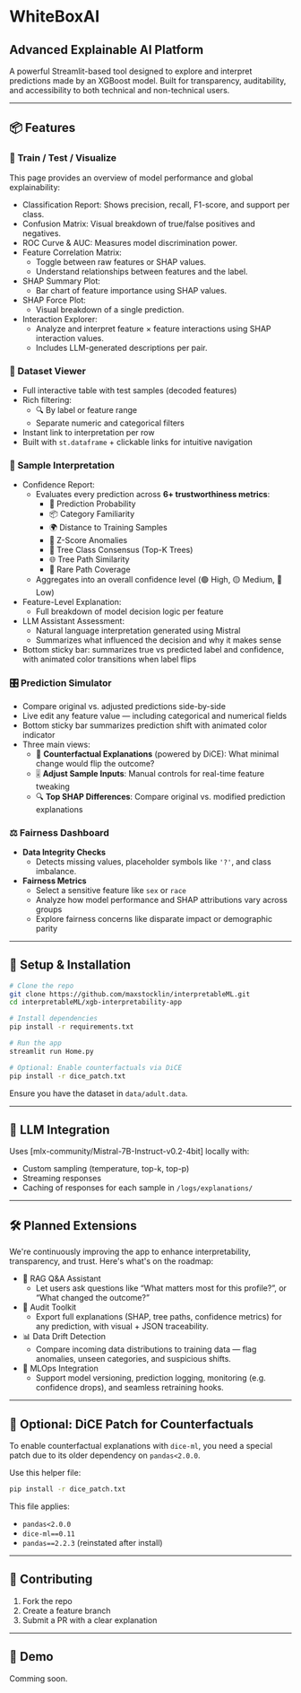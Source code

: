 # WhiteBoxAI
## Advanced Explainable AI Platform

A powerful Streamlit-based tool designed to explore and interpret predictions made by an XGBoost model. Built for transparency, auditability, and accessibility to both technical and non-technical users.

---

## 📦 Features


### 🧪 Train / Test / Visualize
This page provides an overview of model performance and global explainability:
- Classification Report: Shows precision, recall, F1-score, and support per class.
- Confusion Matrix: Visual breakdown of true/false positives and negatives.
- ROC Curve & AUC: Measures model discrimination power.
- Feature Correlation Matrix:
  - Toggle between raw features or SHAP values.
  - Understand relationships between features and the label.
- SHAP Summary Plot:
  - Bar chart of feature importance using SHAP values.
- SHAP Force Plot:
  - Visual breakdown of a single prediction.
- Interaction Explorer:
  - Analyze and interpret feature × feature interactions using SHAP interaction values.
  - Includes LLM-generated descriptions per pair.


### 📄 Dataset Viewer
- Full interactive table with test samples (decoded features)
- Rich filtering:
  - 🔍 By label or feature range
  - Separate numeric and categorical filters
- Instant link to interpretation per row
- Built with `st.dataframe` + clickable links for intuitive navigation


### 🔬 Sample Interpretation
- Confidence Report:
  - Evaluates every prediction across **6+ trustworthiness metrics**:
    - 🔮 Prediction Probability
    - 📦 Category Familiarity
    - 🌍 Distance to Training Samples
    - 🧨 Z-Score Anomalies
    - 🧠 Tree Class Consensus (Top-K Trees)
    - 🌐 Tree Path Similarity
    - 🌲 Rare Path Coverage
  - Aggregates into an overall confidence level (🟢 High, 🟡 Medium, 🔴 Low)
- Feature-Level Explanation: 
  - Full breakdown of model decision logic per feature
- LLM Assistant Assessment:
  - Natural language interpretation generated using Mistral
  - Summarizes what influenced the decision and why it makes sense
- Bottom sticky bar: summarizes true vs predicted label and confidence, with animated color transitions when label flips


### 🎛️ Prediction Simulator
- Compare original vs. adjusted predictions side-by-side
- Live edit any feature value — including categorical and numerical fields
- Bottom sticky bar summarizes prediction shift with animated color indicator
- Three main views:
  - 🔁 **Counterfactual Explanations** (powered by DiCE): What minimal change would flip the outcome?
  - 🎚️ **Adjust Sample Inputs**: Manual controls for real-time feature tweaking
  - 🔍 **Top SHAP Differences**: Compare original vs. modified prediction explanations


### ⚖️ Fairness Dashboard
- **Data Integrity Checks**
  - Detects missing values, placeholder symbols like `'?'`, and class imbalance.
- **Fairness Metrics**
  - Select a sensitive feature like `sex` or `race`
  - Analyze how model performance and SHAP attributions vary across groups
  - Explore fairness concerns like disparate impact or demographic parity

---

## 🚀 Setup & Installation

```bash
# Clone the repo
git clone https://github.com/maxstocklin/interpretableML.git
cd interpretableML/xgb-interpretability-app

# Install dependencies
pip install -r requirements.txt

# Run the app
streamlit run Home.py

# Optional: Enable counterfactuals via DiCE
pip install -r dice_patch.txt
```

Ensure you have the dataset in `data/adult.data`.

---

## 🤖 LLM Integration

Uses [mlx-community/Mistral-7B-Instruct-v0.2-4bit] locally with:
- Custom sampling (temperature, top-k, top-p)
- Streaming responses
- Caching of responses for each sample in `/logs/explanations/`

---

## 🛠️ Planned Extensions

We're continuously improving the app to enhance interpretability, transparency, and trust. Here's what's on the roadmap:

- 🤖 RAG Q&A Assistant
  - Let users ask questions like “What matters most for this profile?”, or “What changed the outcome?”
- 🧱 Audit Toolkit
  - Export full explanations (SHAP, tree paths, confidence metrics) for any prediction, with visual + JSON traceability.
- 📊 Data Drift Detection
  - Compare incoming data distributions to training data — flag anomalies, unseen categories, and suspicious shifts.
- 🔁 MLOps Integration
  - Support model versioning, prediction logging, monitoring (e.g. confidence drops), and seamless retraining hooks.

---

## 🧩 Optional: DiCE Patch for Counterfactuals

To enable counterfactual explanations with `dice-ml`, you need a special patch due to its older dependency on `pandas<2.0.0`.

Use this helper file:

```bash
pip install -r dice_patch.txt
```

This file applies:
- `pandas<2.0.0`
- `dice-ml==0.11`
- `pandas==2.2.3` (reinstated after install)

---

## 🤝 Contributing

1. Fork the repo
2. Create a feature branch
3. Submit a PR with a clear explanation

---

## 🧠 Demo

Comming soon.